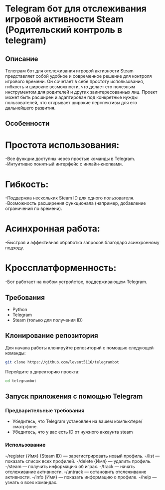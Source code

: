 # Telegram бот для отслеживания игровой активности Steam (Родительский контроль в telegram)

## Описание
Телеграм бот для отслеживания игровой активности Steam представляет собой удобное и современное решение для контроля игрового времени. Он сочетает в себе простоту использования, гибкость и широкие возможности, что делает его полезным инструментом для родителей и других заинтересованных лиц. Проект может быть расширен и адаптирован под конкретные нужды пользователей, что открывает широкие перспективы для его дальнейшего развития.

## Особенности
# Простота использования:
-Все функции доступны через простые команды в Telegram.
-Интуитивно понятный интерфейс с инлайн-кнопками.
# Гибкость:
-Поддержка нескольких Steam ID для одного пользователя.
-Возможность расширения функционала (например, добавление ограничений по времени).
# Асинхронная работа:
-Быстрая и эффективная обработка запросов благодаря асинхронному подходу.
# Кроссплатформенность:
-Бот работает на любом устройстве, поддерживающем Telegram.

## Требования
- Python
- Telegram
- Steam (только для получения ID)

## Клонирование репозитория
Для начала работы клонируйте репозиторий с помощью следующей команды: 
```bash
git clone https://github.com/levent5116/telegrambot
```
Перейдите в директорию проекта:
```bash
cd telegrambot
```

## Запуск приложения с помощью Telegram

### Предварительные требования
- Убедитесь, что Telegram установлен на вашем компьютере/сматрфоне.
- Убедитесь, что у вас есть ID от нужного аккаунта steam

### Использование
-/register {Имя} {Steam ID} — зарегистрировать новый профиль.
-/list — показать список всех профилей.
-/delete {Имя} — удалить профиль.
-/steam — получить информацию об играх.
-/track — начать отслеживание активности.
-/untrack — остановить отслеживание активности.
-/info {Имя} — показать информацию о профиле.
-/help — узнать о всех командах.
